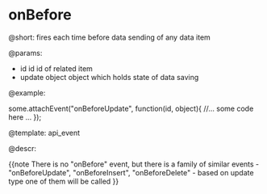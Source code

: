 onBefore
=============


@short: fires each time before data sending of any data item
	

@params:
- id		id		id of related item
- update	object	object which holds state of data saving

@example: 
	
some.attachEvent("onBeforeUpdate", function(id, object){
    //... some code here ... 
});

@template:	api_event


	
@descr:


{{note  There is no "onBefore" event, but there is a family of similar events - "onBeforeUpdate", "onBeforeInsert", "onBeforeDelete" - based on update type one of them will be called }}